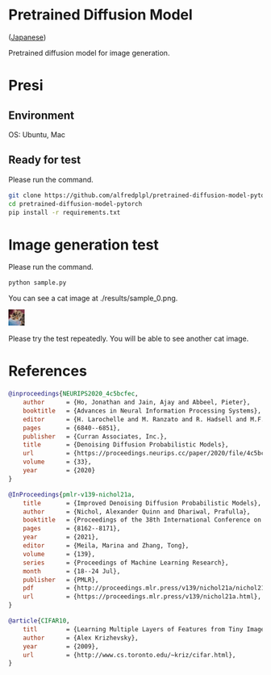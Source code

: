 # Pretrained Diffusion Model 
([Japanese](README_jp.md))

Pretrained diffusion model for image generation.

# Presi
## Environment
OS: Ubuntu, Mac

## Ready for test
Please run the command.

``` install.sh
git clone https://github.com/alfredplpl/pretrained-diffusion-model-pytorch.git
cd pretrained-diffusion-model-pytorch
pip install -r requirements.txt
```

# Image generation test
Please run the command.

``` sample.sh
python sample.py 
```

You can see a cat image at ./results/sample_0.png.

![cat](sample.png)

Please try the test repeatedly.
You will be able to see another cat image.

# References
``` ddpm.bib
@inproceedings{NEURIPS2020_4c5bcfec,
    author      = {Ho, Jonathan and Jain, Ajay and Abbeel, Pieter},
    booktitle   = {Advances in Neural Information Processing Systems},
    editor      = {H. Larochelle and M. Ranzato and R. Hadsell and M.F. Balcan and H. Lin},
    pages       = {6840--6851},
    publisher   = {Curran Associates, Inc.},
    title       = {Denoising Diffusion Probabilistic Models},
    url         = {https://proceedings.neurips.cc/paper/2020/file/4c5bcfec8584af0d967f1ab10179ca4b-Paper.pdf},
    volume      = {33},
    year        = {2020}
}
```

``` improve_ddpm.bib
@InProceedings{pmlr-v139-nichol21a,
    title       = {Improved Denoising Diffusion Probabilistic Models},
    author      = {Nichol, Alexander Quinn and Dhariwal, Prafulla},
    booktitle   = {Proceedings of the 38th International Conference on Machine Learning},
    pages       = {8162--8171},
    year        = {2021},
    editor      = {Meila, Marina and Zhang, Tong},
    volume      = {139},
    series      = {Proceedings of Machine Learning Research},
    month       = {18--24 Jul},
    publisher   = {PMLR},
    pdf         = {http://proceedings.mlr.press/v139/nichol21a/nichol21a.pdf},
    url         = {https://proceedings.mlr.press/v139/nichol21a.html},
}
```
``` cifar.bib
@article{CIFAR10,
    titl        = {Learning Multiple Layers of Features from Tiny Images},
    author      = {Alex Krizhevsky},
    year        = {2009},
    url         = {http://www.cs.toronto.edu/~kriz/cifar.html},
}
```

